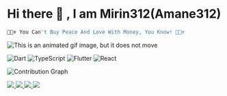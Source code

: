 # Hi there 👋 , I am Mirin312(Amane312)

```javascript
💞👠⚜️ You Can't Buy Peace And Love With Money, You Know! 💞👠⚜️ 
```

<img src="./photos/wedding-day-wedding.gif" alt="This is an animated gif image, but it does not move"/>

![Dart](https://img.shields.io/badge/Dart-00b4ab.svg?style=for-the-badge&logo=dart&logoColor=white) 
![TypeScript](https://img.shields.io/badge/TypeScript-blue.svg?style=for-the-badge&logo=typescript&logoColor=white) 
![Flutter](https://img.shields.io/badge/Flutter-0175c2.svg?style=for-the-badge&logo=flutter)
![React](https://img.shields.io/badge/React-00d8ff.svg?style=for-the-badge&logo=react&logoColor=white)


![Contribution Graph](https://activity-graph.herokuapp.com/graph?username=amane312&theme=dracula&bg_color=0d1117&color=878787&line=4c8ed9&point=00000000&area=true&hide_border=true)

<a href="https://github.com/anuraghazra/github-readme-stats">
  <img align="start" src="https://github-readme-stats.vercel.app/api?username=amane312&show_icons=true&theme=midnight-purple&line_height=24&hide=stars&bg_color=0d1117" />
</a>
<a href="https://github.com/anuraghazra/github-readme-stats">
  <img align="end" src="https://github-readme-stats.vercel.app/api/top-langs/?username=amane312&layout=compact&theme=midnight-purple&bg_color=0d1117" />
</a>

<a href="https://github.com/anuraghazra/github-readme-stats">
  <img align="end" src="https://github-profile-trophy.vercel.app/?username=amane312&theme=darkhub" />
</a>
<a href="https://github.com/anuraghazra/github-readme-stats">
  <img align="end" src="https://visitor-badge.glitch.me/badge?page_id=amane312.visitor-badge" />
</a>
